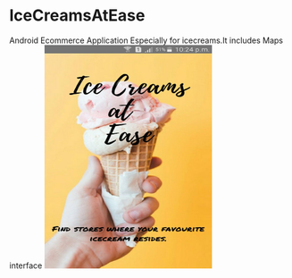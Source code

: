 # IceCreamsAtEase
Android Ecommerce Application Especially for icecreams.It includes Maps interface
<img src="https://raw.githubusercontent.com/salmanma6/IceCreamsAtEase/master/screenshots/1.jpeg" width="300" height="400">
